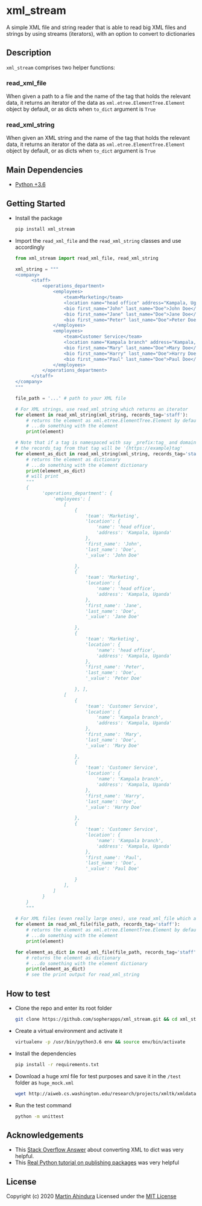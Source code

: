 # xml_stream

A simple XML file and string reader that is able to read big XML files and strings by using streams (iterators),
with an option to convert to dictionaries

## Description

`xml_stream` comprises two helper functions:

### read_xml_file

When given a path to a file and the name of the tag that holds the relevant data, it returns an iterator
of the data as `xml.etree.ElementTree.Element` object by default, or as dicts when `to_dict` argument is `True`

### read_xml_string

When given an XML string and the name of the tag that holds the relevant data, it returns an iterator
of the data as `xml.etree.ElementTree.Element` object by default, or as dicts when `to_dict` argument is `True`

## Main Dependencies

- [Python +3.6](https://www.python.org)

## Getting Started

- Install the package

  ```bash
  pip install xml_stream
  ```

- Import the `read_xml_file` and the `read_xml_string` classes and use accordingly

  ```python
  from xml_stream import read_xml_file, read_xml_string
  
  xml_string = """
  <company>
        <staff>
            <operations_department>
                <employees>
                    <team>Marketing</team>
                    <location name="head office" address="Kampala, Uganda" />
                    <bio first_name="John" last_name="Doe">John Doe</bio>
                    <bio first_name="Jane" last_name="Doe">Jane Doe</bio>
                    <bio first_name="Peter" last_name="Doe">Peter Doe</bio>
                </employees>
                <employees>
                    <team>Customer Service</team>
                    <location name="Kampala branch" address="Kampala, Uganda" />
                    <bio first_name="Mary" last_name="Doe">Mary Doe</bio>
                    <bio first_name="Harry" last_name="Doe">Harry Doe</bio>
                    <bio first_name="Paul" last_name="Doe">Paul Doe</bio>
                </employees>
            </operations_department>
        </staff>
  </company>
  """
  
  file_path = '...' # path to your XML file
  
  # For XML strings, use read_xml_string which returns an iterator  
  for element in read_xml_string(xml_string, records_tag='staff'):
      # returns the element as xml.etree.ElementTree.Element by default
      # ...do something with the element
      print(element)
  
  # Note that if a tag is namespaced with say _prefix:tag_ and domain is _xmlns:prefix="https://example",
  # the records_tag from that tag will be '{https://example}tag'
  for element_as_dict in read_xml_string(xml_string, records_tag='staff', to_dict=True):
      # returns the element as dictionary
      # ...do something with the element dictionary
      print(element_as_dict)
      # will print
      """
      {
            'operations_department': {
                'employees': [
                    [
                        {
                            'team': 'Marketing',
                            'location': {
                                'name': 'head office',
                                'address': 'Kampala, Uganda'
                            },
                            'first_name': 'John',
                            'last_name': 'Doe',
                            '_value': 'John Doe'

                        },
                        {
                            'team': 'Marketing',
                            'location': {
                                'name': 'head office',
                                'address': 'Kampala, Uganda'
                            },
                            'first_name': 'Jane',
                            'last_name': 'Doe',
                            '_value': 'Jane Doe'

                        },
                        {
                            'team': 'Marketing',
                            'location': {
                                'name': 'head office',
                                'address': 'Kampala, Uganda'
                            },
                            'first_name': 'Peter',
                            'last_name': 'Doe',
                            '_value': 'Peter Doe'

                        }, ],
                    [
                        {
                            'team': 'Customer Service',
                            'location': {
                                'name': 'Kampala branch',
                                'address': 'Kampala, Uganda'
                            },
                            'first_name': 'Mary',
                            'last_name': 'Doe',
                            '_value': 'Mary Doe'

                        },
                        {
                            'team': 'Customer Service',
                            'location': {
                                'name': 'Kampala branch',
                                'address': 'Kampala, Uganda'
                            },
                            'first_name': 'Harry',
                            'last_name': 'Doe',
                            '_value': 'Harry Doe'

                        },
                        {
                            'team': 'Customer Service',
                            'location': {
                                'name': 'Kampala branch',
                                'address': 'Kampala, Uganda'
                            },
                            'first_name': 'Paul',
                            'last_name': 'Doe',
                            '_value': 'Paul Doe'

                        }
                    ],
                ]
            }
      }
      """
  
  # For XML files (even really large ones), use read_xml_file which also returns an iterator  
  for element in read_xml_file(file_path, records_tag='staff'):
      # returns the element as xml.etree.ElementTree.Element by default
      # ...do something with the element
      print(element)
  
  for element_as_dict in read_xml_file(file_path, records_tag='staff', to_dict=True):
      # returns the element as dictionary
      # ...do something with the element dictionary
      print(element_as_dict)
      # see the print output for read_xml_string
  ```

## How to test

- Clone the repo and enter its root folder

  ```bash
  git clone https://github.com/sopherapps/xml_stream.git && cd xml_stream
  ```

- Create a virtual environment and activate it

  ```bash
  virtualenv -p /usr/bin/python3.6 env && source env/bin/activate
  ```

- Install the dependencies

  ```bash
  pip install -r requirements.txt
  ```
  
- Download a huge xml file for test purposes and save it in the `/test` folder as `huge_mock.xml`

  ```sh
  wget http://aiweb.cs.washington.edu/research/projects/xmltk/xmldata/data/SwissProt/SwissProt.xml && mv SwissProt.xml test/huge_mock.xml
  ```

- Run the test command

  ```bash
  python -m unittest
  ```

## Acknowledgements

- This [Stack Overflow Answer](https://stackoverflow.com/questions/2148119/how-to-convert-an-xml-string-to-a-dictionary#answer-5807028) about converting XML to dict was very helpful.
- This [Real Python tutorial on publishing packages](https://realpython.com/pypi-publish-python-package/) was very helpful

## License

Copyright (c) 2020 [Martin Ahindura](https://github.com/Tinitto) Licensed under the [MIT License](./LICENSE)
